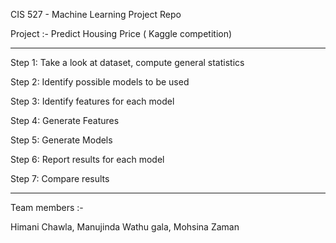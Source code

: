 CIS 527 - Machine Learning Project Repo

Project :- Predict Housing Price ( Kaggle competition)

----------------------------------------------------------------------

Step 1: Take a look at dataset, compute general statistics

Step 2: Identify possible models to be used

Step 3: Identify features for each model

Step 4: Generate Features

Step 5: Generate Models

Step 6: Report results for each model

Step 7: Compare results

----------------------------------------------------------------------

Team members :-

Himani Chawla, Manujinda Wathu gala, Mohsina Zaman
